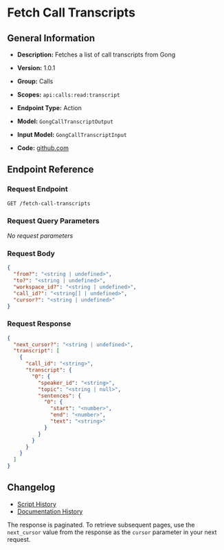 <!-- BEGIN GENERATED CONTENT -->
# Fetch Call Transcripts

## General Information

- **Description:** Fetches a list of call transcripts from Gong

- **Version:** 1.0.1
- **Group:** Calls
- **Scopes:** `api:calls:read:transcript`
- **Endpoint Type:** Action
- **Model:** `GongCallTranscriptOutput`
- **Input Model:** `GongCallTranscriptInput`
- **Code:** [github.com](https://github.com/NangoHQ/integration-templates/tree/main/integrations/gong/actions/fetch-call-transcripts.ts)


## Endpoint Reference

### Request Endpoint

`GET /fetch-call-transcripts`

### Request Query Parameters

_No request parameters_

### Request Body

```json
{
  "from?": "<string | undefined>",
  "to?": "<string | undefined>",
  "workspace_id?": "<string | undefined>",
  "call_id?": "<string[] | undefined>",
  "cursor?": "<string | undefined>"
}
```

### Request Response

```json
{
  "next_cursor?": "<string | undefined>",
  "transcript": [
    {
      "call_id": "<string>",
      "transcript": {
        "0": {
          "speaker_id": "<string>",
          "topic": "<string | null>",
          "sentences": {
            "0": {
              "start": "<number>",
              "end": "<number>",
              "text": "<string>"
            }
          }
        }
      }
    }
  ]
}
```

## Changelog

- [Script History](https://github.com/NangoHQ/integration-templates/commits/main/integrations/gong/actions/fetch-call-transcripts.ts)
- [Documentation History](https://github.com/NangoHQ/integration-templates/commits/main/integrations/gong/actions/fetch-call-transcripts.md)

<!-- END  GENERATED CONTENT -->
The response is paginated. To retrieve subsequent pages, use the `next_cursor` value from the response as the `cursor` parameter in your next request.
